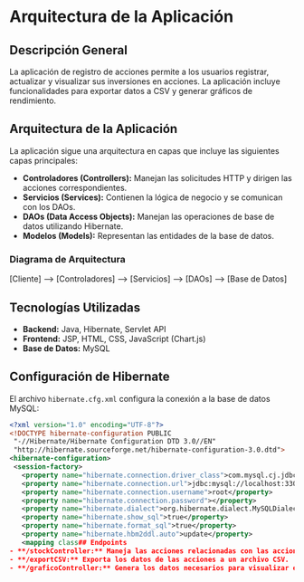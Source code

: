 ﻿# Arquitectura de la Aplicación

## Descripción General
La aplicación de registro de acciones permite a los usuarios registrar, actualizar y visualizar sus inversiones en acciones. La aplicación incluye funcionalidades para exportar datos a CSV y generar gráficos de rendimiento.

## Arquitectura de la Aplicación
La aplicación sigue una arquitectura en capas que incluye las siguientes capas principales:
- **Controladores (Controllers):** Manejan las solicitudes HTTP y dirigen las acciones correspondientes.
- **Servicios (Services):** Contienen la lógica de negocio y se comunican con los DAOs.
- **DAOs (Data Access Objects):** Manejan las operaciones de base de datos utilizando Hibernate.
- **Modelos (Models):** Representan las entidades de la base de datos.

### Diagrama de Arquitectura
[Cliente] --> [Controladores] --> [Servicios] --> [DAOs] --> [Base de Datos]


## Tecnologías Utilizadas
- **Backend:** Java, Hibernate, Servlet API
- **Frontend:** JSP, HTML, CSS, JavaScript (Chart.js)
- **Base de Datos:** MySQL

## Configuración de Hibernate
El archivo `hibernate.cfg.xml` configura la conexión a la base de datos MySQL:
```xml
<?xml version="1.0" encoding="UTF-8"?>
<!DOCTYPE hibernate-configuration PUBLIC
 "-//Hibernate/Hibernate Configuration DTD 3.0//EN"
 "http://hibernate.sourceforge.net/hibernate-configuration-3.0.dtd">
<hibernate-configuration>
 <session-factory>
   <property name="hibernate.connection.driver_class">com.mysql.cj.jdbc.Driver</property>
   <property name="hibernate.connection.url">jdbc:mysql://localhost:3306/stocks_db?useSSL=false&serverTimezone=UTC</property>
   <property name="hibernate.connection.username">root</property>
   <property name="hibernate.connection.password"></property>
   <property name="hibernate.dialect">org.hibernate.dialect.MySQLDialect</property>
   <property name="hibernate.show_sql">true</property>
   <property name="hibernate.format_sql">true</property>
   <property name="hibernate.hbm2ddl.auto">update</property>
   <mapping class## Endpoints
- **/stockController:** Maneja las acciones relacionadas con las acciones (listar, actualizar precios, guardar, consolidar).
- **/exportCSV:** Exporta los datos de las acciones a un archivo CSV.
- **/graficoController:** Genera los datos necesarios para visualizar el gráfico de inversiones.